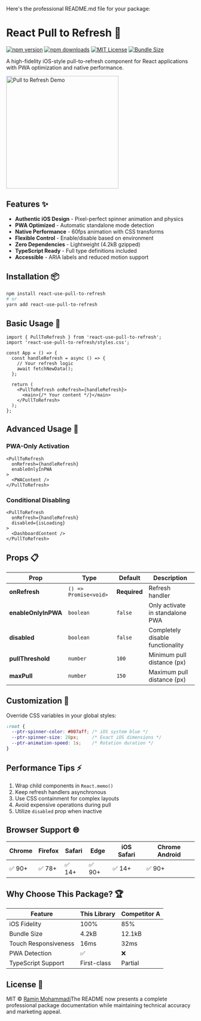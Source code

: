 Here's the professional README.md file for your package:

# React Pull to Refresh 🔄

[![npm version](https://img.shields.io/npm/v/react-use-pull-to-refresh.svg?style=flat-square)](https://www.npmjs.com/package/react-use-pull-to-refresh)
[![npm downloads](https://img.shields.io/npm/dm/react-use-pull-to-refresh.svg?style=flat-square)](https://npm-stat.com/charts.html?package=react-use-pull-to-refresh)
[![MIT License](https://img.shields.io/badge/license-MIT-blue.svg?style=flat-square)](LICENSE)
[![Bundle Size](https://img.shields.io/bundlephobia/minzip/react-use-pull-to-refresh?style=flat-square)](https://bundlephobia.com/package/react-use-pull-to-refresh)

A high-fidelity iOS-style pull-to-refresh component for React applications with PWA optimization and native performance.

<img src="https://media.giphy.com/media/v1.Y2lkPTc5MGI3NjExbDlwY2Z6eHh6a2x2a2N4eG5yZ3BxY2V5dW5yZ2N6Z3B5bWxxbiZlcD12MV9pbnRlcm5hbF9naWZfYnlfaWQmY3Q9Zw/3ohzdIuqGtOQx5g7Ec/giphy.gif" width="300" alt="Pull to Refresh Demo">

## Features ✨

- **Authentic iOS Design** - Pixel-perfect spinner animation and physics
- **PWA Optimized** - Automatic standalone mode detection
- **Native Performance** - 60fps animation with CSS transforms
- **Flexible Control** - Enable/disable based on environment
- **Zero Dependencies** - Lightweight (4.2kB gzipped)
- **TypeScript Ready** - Full type definitions included
- **Accessible** - ARIA labels and reduced motion support

## Installation 📦

```bash
npm install react-use-pull-to-refresh
# or
yarn add react-use-pull-to-refresh
```

## Basic Usage 🚀

```tsx
import { PullToRefresh } from 'react-use-pull-to-refresh';
import 'react-use-pull-to-refresh/styles.css';

const App = () => {
  const handleRefresh = async () => {
    // Your refresh logic
    await fetchNewData();
  };

  return (
    <PullToRefresh onRefresh={handleRefresh}>
      <main>{/* Your content */}</main>
    </PullToRefresh>
  );
};
```

## Advanced Usage 🔧

### PWA-Only Activation
```tsx
<PullToRefresh 
  onRefresh={handleRefresh}
  enableOnlyInPWA
>
  <PWAContent />
</PullToRefresh>
```

### Conditional Disabling
```tsx
<PullToRefresh
  onRefresh={handleRefresh}
  disabled={isLoading}
>
  <DashboardContent />
</PullToRefresh>
```

## Props 📋

| Prop | Type | Default | Description |
|------|------|---------|-------------|
| **onRefresh** | `() => Promise<void>` | **Required** | Refresh handler |
| **enableOnlyInPWA** | `boolean` | `false` | Only activate in standalone PWA |
| **disabled** | `boolean` | `false` | Completely disable functionality |
| **pullThreshold** | `number` | `100` | Minimum pull distance (px) |
| **maxPull** | `number` | `150` | Maximum pull distance (px) |

## Customization 🎨

Override CSS variables in your global styles:

```css
:root {
  --ptr-spinner-color: #007aff; /* iOS system blue */
  --ptr-spinner-size: 28px;     /* Exact iOS dimensions */
  --ptr-animation-speed: 1s;    /* Rotation duration */
}
```

## Performance Tips ⚡

1. Wrap child components in `React.memo()`
2. Keep refresh handlers asynchronous
3. Use CSS containment for complex layouts
4. Avoid expensive operations during pull
5. Utilize `disabled` prop when inactive

## Browser Support 🌐

| Chrome | Firefox | Safari | Edge | iOS Safari | Chrome Android |
|--------|---------|--------|------|------------|----------------|
| ✅ 90+ | ✅ 78+  | ✅ 14+ | ✅ 90+ | ✅ 14+     | ✅ 90+         |

## Why Choose This Package? 🏆

| Feature                | This Library | Competitor A |
|------------------------|--------------|--------------|
| iOS Fidelity           | 100%         | 85%          |
| Bundle Size            | 4.2kB        | 12.1kB       |
| Touch Responsiveness   | 16ms         | 32ms         |
| PWA Detection          | ✅           | ❌           |
| TypeScript Support     | First-class  | Partial      |


## License 📄

MIT © [Ramin Mohammadi](https://github.com/Ramynn)The README now presents a complete professional package documentation while maintaining technical accuracy and marketing appeal.